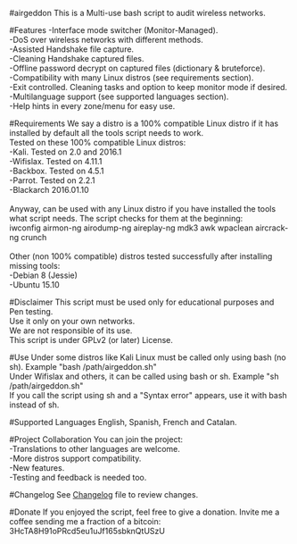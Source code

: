 #airgeddon
This is a Multi-use bash script to audit wireless networks.<br>

#Features
-Interface mode switcher (Monitor-Managed).<br>
-DoS over wireless networks with different methods.<br>
-Assisted Handshake file capture.<br>
-Cleaning Handshake captured files.<br>
-Offline password decrypt on captured files (dictionary & bruteforce).<br>
-Compatibility with many Linux distros (see requirements section).<br>
-Exit controlled. Cleaning tasks and option to keep monitor mode if desired.<br>
-Multilanguage support (see supported languages section).<br>
-Help hints in every zone/menu for easy use.<br>

#Requirements
We say a distro is a 100% compatible Linux distro if it has installed by default all the tools script needs to work.<br>
Tested on these 100% compatible Linux distros:<br>
-Kali. Tested on 2.0 and 2016.1<br>
-Wifislax. Tested on 4.11.1<br>
-Backbox. Tested on 4.5.1<br>
-Parrot. Tested on 2.2.1<br>
-Blackarch 2016.01.10<br>
<br>
Anyway, can be used with any Linux distro if you have installed the tools what script needs. The script checks for them at the beginning:<br>
iwconfig airmon-ng airodump-ng aireplay-ng mdk3 awk wpaclean aircrack-ng crunch<br>
<br>
Other (non 100% compatible) distros tested successfully after installing missing tools:<br>
-Debian 8 (Jessie)<br>
-Ubuntu 15.10<br>

#Disclaimer
This script must be used only for educational purposes and Pen testing.<br>
Use it only on your own networks.<br>
We are not responsible of its use.<br>
This script is under GPLv2 (or later) License.<br>

#Use
Under some distros like Kali Linux must be called only using bash (no sh). Example "bash /path/airgeddon.sh"<br>
Under Wifislax and others, it can be called using bash or sh. Example "sh /path/airgeddon.sh"<br>
If you call the script using sh and a "Syntax error" appears, use it with bash instead of sh.<br>

#Supported Languages
English, Spanish, French and Catalan.<br>

#Project Collaboration
You can join the project:<br>
-Translations to other languages are welcome.<br>
-More distros support compatibility.<br>
-New features.<br>
-Testing and feedback is needed too.<br>

#Changelog
See <a href="https://github.com/v1s1t0r1sh3r3/airgeddon/blob/master/changelog.txt">Changelog</a> file to review changes.<br>

#Donate
If you enjoyed the script, feel free to give a donation. Invite me a coffee sending me a fraction of a bitcoin:<br>
3HcTA8H91oPRcd5eu1uJf165sbknQtUSzU<br>